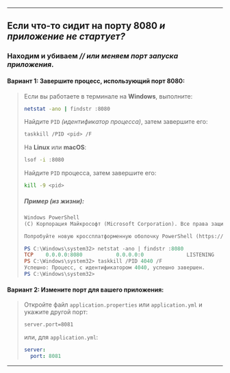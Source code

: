 
---

## Если что-то сидит на порту 8080 _и приложение не стартует?_
### Находим и убиваем _// или меняем порт запуска приложения_.

#### Вариант 1: Завершите процесс, использующий порт 8080:

> Если вы работаете в терминале на **Windows**, выполните:
> ```bash
> netstat -ano | findstr :8080
> ```
> Найдите `PID` _(идентификатор процесса)_, затем завершите его:
> ```bash
> taskkill /PID <pid> /F
> ```
>
> На **Linux** или **macOS**:
> ```bash
> lsof -i :8080
> ```
> Найдите `PID` процесса, затем завершите его:
> ```bash
> kill -9 <pid>
> ```
> 
> ##### Пример (из жизни):
> ```powershell
> Windows PowerShell
> (C) Корпорация Майкрософт (Microsoft Corporation). Все права защищены.
>
> Попробуйте новую кроссплатформенную оболочку PowerShell (https://aka.ms/pscore6)
> 
> PS C:\Windows\system32> netstat -ano | findstr :8080
> TCP    0.0.0.0:8080           0.0.0.0:0              LISTENING       4040
> PS C:\Windows\system32> taskkill /PID 4040 /F
> Успешно: Процесс, с идентификатором 4040, успешно завершен.
> PS C:\Windows\system32>
> ```
>

#### Вариант 2: Измените порт для вашего приложения:

> Откройте файл `application.properties` или `application.yml` и укажите другой порт:
> ```properties
> server.port=8081
> ```
> или, для `application.yml`:
> ```yml
> server:
>   port: 8081
> ```
> 
 
---


